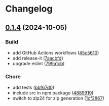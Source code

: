# Changelog

## [0.1.4](https://github.com/gordonmleigh/rollup-plugin-zip/compare/v0.1.3...v0.1.4) (2024-10-05)


### Build

* add GitHub Actions workflows ([45c5610](https://github.com/gordonmleigh/rollup-plugin-zip/commit/45c5610dbef3b2b641ffc8cda02c17d876cb16ee))
* add release-it ([7aacbfd](https://github.com/gordonmleigh/rollup-plugin-zip/commit/7aacbfd4384b2c46115ef610c40669eba5e5195a))
* upgrade eslint ([799a1cb](https://github.com/gordonmleigh/rollup-plugin-zip/commit/799a1cb1293e02589ddcfdfedcf3da5da988e458))

### Chore

* add tests ([bbf67d0](https://github.com/gordonmleigh/rollup-plugin-zip/commit/bbf67d0fc25d353a0674953b904b788bb7b080ee))
* include src in npm package ([4889919](https://github.com/gordonmleigh/rollup-plugin-zip/commit/4889919e66d3e0f893756afcf3d9bfba3fb113a1))
* switch to zip24 for zip generation ([1cf2867](https://github.com/gordonmleigh/rollup-plugin-zip/commit/1cf286774bf7478d2f694f4bde0e90445a7fc92f))
